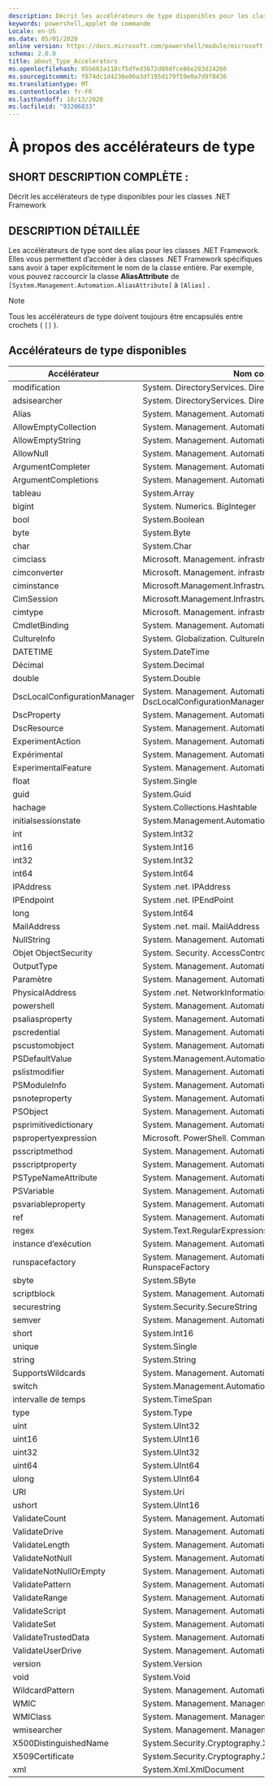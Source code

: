 ```yaml
---
description: Décrit les accélérateurs de type disponibles pour les classes .NET Framework
keywords: powershell,applet de commande
Locale: en-US
ms.date: 05/01/2020
online version: https://docs.microsoft.com/powershell/module/microsoft.powershell.core/about/about_type_accelerators?view=powershell-6.0&WT.mc_id=ps-gethelp
schema: 2.0.0
title: about_Type_Accelerators
ms.openlocfilehash: 05b602a118cf5dfed3672d89dfce86e283d24266
ms.sourcegitcommit: f874dc1d4236e06a3df195d179f59e0a7d9f8436
ms.translationtype: MT
ms.contentlocale: fr-FR
ms.lasthandoff: 10/13/2020
ms.locfileid: "93206833"
---
```

# <a name="about-type-accelerators"></a>À propos des accélérateurs de type

## <a name="short-desription"></a>SHORT DESCRIPTION COMPLÈTE :
Décrit les accélérateurs de type disponibles pour les classes .NET Framework

## <a name="long-description"></a>DESCRIPTION DÉTAILLÉE

Les accélérateurs de type sont des alias pour les classes .NET Framework. Elles vous permettent d’accéder à des classes .NET Framework spécifiques sans avoir à taper explicitement le nom de la classe entière. Par exemple, vous pouvez raccourcir la classe **AliasAttribute** de `[System.Management.Automation.AliasAttribute]` à `[Alias]` .

> [!NOTE]
> Tous les accélérateurs de type doivent toujours être encapsulés entre crochets ( `[]` ).

## <a name="available-type-accelerators"></a>Accélérateurs de type disponibles

|        Accélérateur          |                           Nom complet de la classe                           |
|---------------------------- | ------------------------------------------------------------------- |
|modification                         | System. DirectoryServices. DirectoryEntry                             |
|adsisearcher                 | System. DirectoryServices. DirectorySearcher                          |
|Alias                        | System. Management. Automation. AliasAttribute                         |
|AllowEmptyCollection         | System. Management. Automation. AllowEmptyCollectionAttribute          |
|AllowEmptyString             | System. Management. Automation. AllowEmptyStringAttribute              |
|AllowNull                    | System. Management. Automation. AllowNullAttribute                     |
|ArgumentCompleter            | System. Management. Automation. ArgumentCompleterAttribute             |
|ArgumentCompletions          | System. Management. Automation. ArgumentCompletionsAttribute           |
|tableau                        | System.Array                                                        |
|bigint                       | System. Numerics. BigInteger                                          |
|bool                         | System.Boolean                                                      |
|byte                         | System.Byte                                                         |
|char                         | System.Char                                                         |
|cimclass                     | Microsoft. Management. infrastructure. CimClass                        |
|cimconverter                 | Microsoft. Management. infrastructure. CimConverter                    |
|ciminstance                  | Microsoft.Management.Infrastructure.CimInstance                     |
|CimSession                   | Microsoft.Management.Infrastructure.CimSession                      |
|cimtype                      | Microsoft. Management. infrastructure. CimType                         |
|CmdletBinding                | System. Management. Automation. CmdletBindingAttribute                 |
|CultureInfo                  | System. Globalization. CultureInfo                                    |
|DATETIME                     | System.DateTime                                                     |
|Décimal                      | System.Decimal                                                      |
|double                       | System.Double                                                       |
|DscLocalConfigurationManager | System. Management. Automation. DscLocalConfigurationManagerAttribute  |
|DscProperty                  | System. Management. Automation. DscPropertyAttribute                   |
|DscResource                  | System. Management. Automation. DscResourceAttribute                   |
|ExperimentAction             | System. Management. Automation. ExperimentAction                       |
|Expérimental                 | System. Management. Automation. ExperimentalAttribute                  |
|ExperimentalFeature          | System. Management. Automation. ExperimentalFeature                    |
|float                        | System.Single                                                       |
|guid                         | System.Guid                                                         |
|hachage                    | System.Collections.Hashtable                                        |
|initialsessionstate          | System.Management.Automation.Runspaces.InitialSessionState          |
|int                          | System.Int32                                                        |
|int16                        | System.Int16                                                        |
|int32                        | System.Int32                                                        |
|int64                        | System.Int64                                                        |
|IPAddress                    | System .net. IPAddress                                                |
|IPEndpoint                   | System .net. IPEndPoint                                               |
|long                         | System.Int64                                                        |
|MailAddress                  | System .net. mail. MailAddress                                         |
|NullString                   | System. Management. Automation. Language. NullString                    |
|Objet ObjectSecurity               | System. Security. AccessControl. objet ObjectSecurity                        |
|OutputType                   | System. Management. Automation. OutputTypeAttribute                    |
|Paramètre                    | System. Management. Automation. ParameterAttribute                     |
|PhysicalAddress              | System .net. NetworkInformation. PhysicalAddress                       |
|powershell                   | System. Management. Automation. PowerShell                             |
|psaliasproperty              | System. Management. Automation. PSAliasProperty                        |
|pscredential                 | System. Management. Automation. PSCredential                           |
|pscustomobject               | System. Management. Automation. PSObject                               |
|PSDefaultValue               | System.Management.Automation.PSDefaultValueAttribute                |
|pslistmodifier               | System. Management. Automation. PSListModifier                         |
|PSModuleInfo                 | System. Management. Automation. PSModuleInfo                           |
|psnoteproperty               | System. Management. Automation. PSNoteProperty                         |
|PSObject                     | System. Management. Automation. PSObject                               |
|psprimitivedictionary        | System. Management. Automation. PSPrimitiveDictionary                  |
|pspropertyexpression         | Microsoft. PowerShell. Commands. PSPropertyExpression                  |
|psscriptmethod               | System. Management. Automation. PSScriptMethod                         |
|psscriptproperty             | System. Management. Automation. PSScriptProperty                       |
|PSTypeNameAttribute          | System. Management. Automation. PSTypeNameAttribute                    |
|PSVariable                   | System. Management. Automation. PSVariable                             |
|psvariableproperty           | System. Management. Automation. PSVariableProperty                     |
|ref                          | System. Management. Automation. PSReference                            |
|regex                        | System.Text.RegularExpressions.Regex                                |
|instance d’exécution                     | System. Management. Automation. instances d’exécution. Runspace                     |
|runspacefactory              | System. Management. Automation. instances d’exécution. RunspaceFactory              |
|sbyte                        | System.SByte                                                        |
|scriptblock                  | System. Management. Automation. ScriptBlock                            |
|securestring                 | System.Security.SecureString                                        |
|semver                       | System. Management. Automation. SemanticVersion                        |
|short                        | System.Int16                                                        |
|unique                       | System.Single                                                       |
|string                       | System.String                                                       |
|SupportsWildcards            | System. Management. Automation. SupportsWildcardsAttribute             |
|switch                       | System.Management.Automation.SwitchParameter                        |
|intervalle de temps                     | System.TimeSpan                                                     |
|type                         | System.Type                                                         |
|uint                         | System.UInt32                                                       |
|uint16                       | System.UInt16                                                       |
|uint32                       | System.UInt32                                                       |
|uint64                       | System.UInt64                                                       |
|ulong                        | System.UInt64                                                       |
|URI                          | System.Uri                                                          |
|ushort                       | System.UInt16                                                       |
|ValidateCount                | System. Management. Automation. ValidateCountAttribute                 |
|ValidateDrive                | System. Management. Automation. ValidateDriveAttribute                 |
|ValidateLength               | System. Management. Automation. ValidateLengthAttribute                |
|ValidateNotNull              | System. Management. Automation. ValidateNotNullAttribute               |
|ValidateNotNullOrEmpty       | System. Management. Automation. ValidateNotNullOrEmptyAttribute        |
|ValidatePattern              | System. Management. Automation. ValidatePatternAttribute               |
|ValidateRange                | System. Management. Automation. ValidateRangeAttribute                 |
|ValidateScript               | System. Management. Automation. ValidateScriptAttribute                |
|ValidateSet                  | System. Management. Automation. ValidateSetAttribute                   |
|ValidateTrustedData          | System. Management. Automation. ValidateTrustedDataAttribute           |
|ValidateUserDrive            | System. Management. Automation. ValidateUserDriveAttribute             |
|version                      | System.Version                                                      |
|void                         | System.Void                                                         |
|WildcardPattern              | System. Management. Automation. WildcardPattern                        |
|WMIC                          | System. Management. ManagementObject                                  |
|WMIClass                     | System. Management. ManagementClass                                   |
|wmisearcher                  | System. Management. ManagementObjectSearcher                          |
|X500DistinguishedName        | System.Security.Cryptography.X509Certificates.X500DistinguishedName |
|X509Certificate              | System.Security.Cryptography.X509Certificates.X509Certificate       |
|xml                          | System.Xml.XmlDocument                                              |
